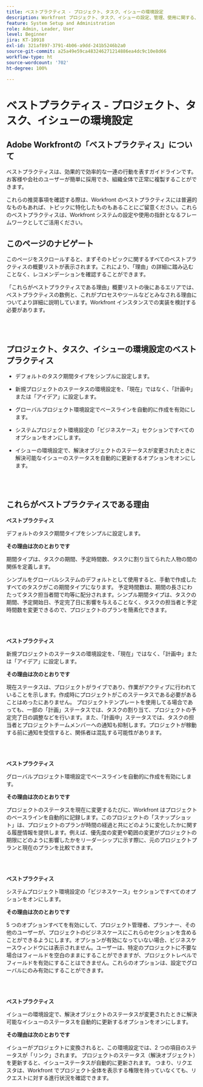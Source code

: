 ```yaml
---
title: ベストプラクティス - プロジェクト、タスク、イシューの環境設定
description: Workfront プロジェクト、タスク、イシューの設定、管理、使用に関する、Adobe Workfront のエキスパートによるベストプラクティスの推奨事項について説明します。
feature: System Setup and Administration
role: Admin, Leader, User
level: Beginner
jira: KT-10918
exl-id: 321af897-3791-4b06-a9dd-241b5246b2a0
source-git-commit: a25a49e59ca483246271214886ea4dc9c10e8d66
workflow-type: ht
source-wordcount: '702'
ht-degree: 100%

---
```


# ベストプラクティス - プロジェクト、タスク、イシューの環境設定

## Adobe Workfrontの「ベストプラクティス」について

ベストプラクティスは、効果的で効率的な一連の行動を表すガイドラインです。お客様や会社のユーザーが簡単に採用でき、組織全体で正常に複製することができます。

これらの推奨事項を確認する際は、Workfront のベストプラクティスには普遍的なものもあれば、トピックに特化したものもあることにご留意ください。これらのベストプラクティスは、Workfront システムの設定や使用の指針となるフレームワークとしてご活用ください。

## このページのナビゲート

このページをスクロールすると、まずそのトピックに関するすべてのベストプラクティスの概要リストが表示されます。これにより、「理由」の詳細に踏み込むことなく、レコメンデーションを確認することができます。

「これらがベストプラクティスである理由」概要リストの後にあるエリアでは、ベストプラクティスの数例と、これがプロセスやツールなどとみなされる理由についてより詳細に説明しています。Workfront インスタンスでの実装を検討する必要があります。

</br>
</br>

## プロジェクト、タスク、イシューの環境設定のベストプラクティス

* デフォルトのタスク期間タイプをシンプルに設定します。

* 新規プロジェクトのステータスの環境設定を、「現在」ではなく、「計画中」または「アイデア」に設定します。

* グローバルプロジェクト環境設定でベースラインを自動的に作成を有効にします。

* システムプロジェクト環境設定の「ビジネスケース」セクションですべてのオプションをオンにします。

* イシューの環境設定で、解決オブジェクトのステータスが変更されたときに解決可能なイシューのステータスを自動的に更新するオプションをオンにします。

</br>
</br>


## これらがベストプラクティスである理由

**ベストプラクティス**

デフォルトのタスク期間タイプをシンプルに設定します。

**その理由は次のとおりです**

期間タイプは、タスクの期間、予定時間数、タスクに割り当てられた人物の間の関係を定義します。

シンプルをグローバルシステムのデフォルトとして使用すると、手動で作成したすべてのタスクがこの期間タイプになります。 予定時間数は、期間の長さにわたってタスク担当者間で均等に配分されます。シンプル期間タイプは、タスクの期間、予定開始日、予定完了日に影響を与えることなく、タスクの担当者と予定時間数を変更できるので、プロジェクトのプランを簡素化できます。

</br>
</br>

**ベストプラクティス**

新規プロジェクトのステータスの環境設定を、「現在」ではなく、「計画中」または「アイデア」に設定します。

**その理由は次のとおりです**

現在ステータスは、プロジェクトがライブであり、作業がアクティブに行われていることを示します。作成時にプロジェクトがこのステータスである必要があることはめったにありません。 プロジェクトテンプレートを使用してる場合であっても、一部の「計画」ステータスでは、タスクの割り当て、プロジェクトの予定完了日の調整などを行います。また、「計画中」ステータスでは、タスクの担当者とプロジェクトチームメンバーへの通知も抑制します。プロジェクトが稼動する前に通知を受信すると、関係者は混乱する可能性があります。

</br>
</br>

**ベストプラクティス**

グローバルプロジェクト環境設定でベースラインを自動的に作成を有効にします。

**その理由は次のとおりです**

プロジェクトのステータスを現在に変更するたびに、Workfront はプロジェクトのベースラインを自動的に記録します。このプロジェクトの「スナップショット」は、プロジェクトのプランが時間の経過と共にどのように変化したかに関する履歴情報を提供します。例えば、優先度の変更や範囲の変更がプロジェクトの期限にどのように影響したかをリーダーシップに示す際に、元のプロジェクトプランと現在のプランを比較できます。

</br>
</br>

**ベストプラクティス**

システムプロジェクト環境設定の「ビジネスケース」セクションですべてのオプションをオンにします。

**その理由は次のとおりです**

5 つのオプションすべてを有効にして、プロジェクト管理者、プランナー、その他のユーザーが、プロジェクトのビジネスケースにこれらのセクションを含めることができるようにします。オプションが有効になっていない場合、ビジネスケースウィンドウには表示されません。ユーザーは、特定のプロジェクトに不要な場合はフィールドを空白のままにすることができますが、プロジェクトレベルでフィールドを有効にすることはできません。これらのオプションは、設定でグローバルにのみ有効にすることができます。

</br>
</br>

**ベストプラクティス**

イシューの環境設定で、解決オブジェクトのステータスが変更されたときに解決可能なイシューのステータスを自動的に更新するオプションをオンにします。

**その理由は次のとおりです**

イシューがプロジェクトに変換されると、この環境設定では、2 つの項目のステータスが「リンク」されます。 プロジェクトのステータス（解決オブジェクト）を更新すると、イシューステータスが自動的に更新されます。 つまり、リクエスタは、Workfront でプロジェクト全体を表示する権限を持っていなくても、リクエストに対する進行状況を確認できます。
